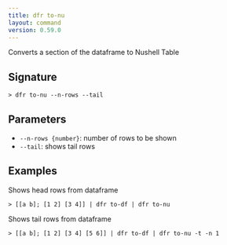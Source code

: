 ```yaml
---
title: dfr to-nu
layout: command
version: 0.59.0
---
```


Converts a section of the dataframe to Nushell Table

## Signature

```> dfr to-nu --n-rows --tail```

## Parameters

 -  `--n-rows {number}`: number of rows to be shown
 -  `--tail`: shows tail rows

## Examples

Shows head rows from dataframe
```shell
> [[a b]; [1 2] [3 4]] | dfr to-df | dfr to-nu
```

Shows tail rows from dataframe
```shell
> [[a b]; [1 2] [3 4] [5 6]] | dfr to-df | dfr to-nu -t -n 1
```
